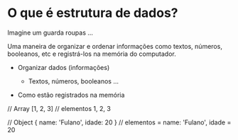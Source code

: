 # O que é estrutura de dados?

Imagine um guarda roupas ...

Uma maneira de organizar e ordenar informações como textos, números, booleanos, etc e registrá-los na memória do computador.

- Organizar dados (informações)
    * Textos, números, booleanos ...

- Como estão registrados na memória

// Array
[1, 2, 3] // elementos 1, 2, 3

// Object
{ name: 'Fulano', idade: 20 } // elementos = name: 'Fulano', idade = 20